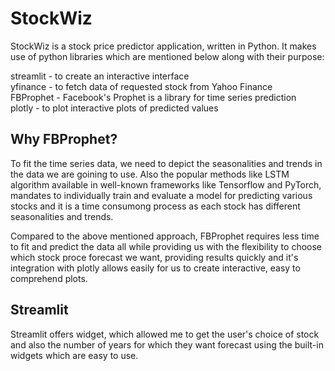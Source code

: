 # StockWiz
StockWiz is a stock price predictor application, written in Python.
It makes use of python libraries which are mentioned below along with their purpose:

streamlit - to create an interactive interface <br />
yfinance - to fetch data of requested stock from Yahoo Finance <br />
FBProphet - Facebook's Prophet is a library for time series prediction <br />
plotly - to plot interactive plots of predicted values <br />

## Why FBProphet?

To fit the time series data, we need to depict the seasonalities and trends in the data we are goining to use. Also the popular methods like LSTM algorithm available in well-known frameworks like Tensorflow and PyTorch, mandates to individually train and evaluate a model for predicting various stocks and it is a time consumong process as each stock has different seasonalities and trends. <br />

Compared to the above mentioned approach, FBProphet requires less time to fit and predict the data all while providing us with the flexibility to choose which stock proce forecast we want, providing results quickly and it's integration with plotly allows easily for us to create interactive, easy to comprehend plots.<br />

## Streamlit

Streamlit offers widget, which allowed me to get the user's choice of stock and also the number of years for which they want forecast using the built-in widgets which are easy to use.
